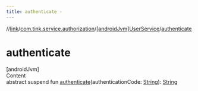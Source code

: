 ```yaml
---
title: authenticate -
---
```

//[link](../../index.md)/[com.tink.service.authorization](../index.md)/[[androidJvm]UserService](index.md)/[authenticate](authenticate.md)



# authenticate  
[androidJvm]  
Content  
abstract suspend fun [authenticate](authenticate.md)(authenticationCode: [String](https://kotlinlang.org/api/latest/jvm/stdlib/kotlin/-string/index.html)): [String](https://kotlinlang.org/api/latest/jvm/stdlib/kotlin/-string/index.html)  



